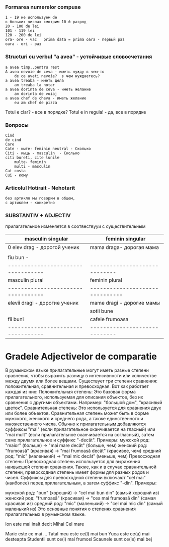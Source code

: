 ### Formarea numerelor compuse
    1 - 19 не используем de
    в больших числах смотрим 10-й разряд
    20 - 100 de lei
    101 - 119 lei
    120 - 200 de lei
    ora- ore - час   prima data = prima oara - первый раз 
    oara - ori - раз

###  Structuri cu verbul "a avea" - устойчивые словосчетания
    a avea timp..pentru rest
    A avea nevoie de ceva - иметь нужду в чем-то
        de ce aveti nevoie?  в чем нуждаетесь?
    a avea treaba - иметь дела
        am treaba la notar
    a avea dorinta de ceva - иметь желание
        am dorinta de voiaj
    a avea chef de cheva - иметь желание
        eu am chef de pizza

Totul e clar? - все в порядке? Totul e in regula! - да, все в порядке

### Вопросы 
    Cind 
    de cind
    Care
    Сate - кыте- feminin neutral - Сколько
    Citi - кыць - masculin  - Сколько
    citi bureti, cite lunile
        multe- feminin
        multi - masculin
    Cat costa
    Cui - кому


### Articolul Hotirait - Nehotarit
    без артикля мы говорим в общем, 
    с артиклем - конкретно


### SUBSTANTIV + ADJECTIV 
прилагательное изменяется в соотвествууи с существительным 

| masculin singular                  | feminin singular                |
|------------------------------------|---------------------------------|
| 0  elev drag - дорогой ученик      | mama draga- дорогая мама        | 
|                                    |                                 |
| fiu bun -                          |                                 |
| ---------------------------------- | -----------------------------   |
| masculin plural                    | feminin plural                  |
| ---------------------------------- | ------------------------------- |
| elevii dragi -   дорогие ученик    | mame dragi  - дорогие мамы      |
|                                    | sotii bune                      |
| fii buni                           | cafele frumoasa                 |
| ---------------------------------- | -----------------------------   |

# Gradele Adjectivelor de comparatie
 В румынском языке прилагательные могут иметь разные степени сравнения, чтобы выразить разницу в интенсивности или количестве между двумя или более вещами. Существует три степени сравнения: положительная, сравнительная и превосходная. Вот как работает каждая из них:
Положительная степень: Это базовая форма прилагательного, используемая для описания объектов, без их сравнения с другими объектами. Например: "большой дом", "красивый цветок".
Сравнительная степень: Это используется для сравнения двух или более объектов. Сравнительная степень может быть в форме мужского, женского и среднего рода, а также единственного и множественного числа. Обычно к прилагательным добавляются суффиксы "mai" (если прилагательное оканчивается на гласный) или "mai mult" (если прилагательное оканчивается на согласный), затем само прилагательное и суффикс "-decât". Примеры:
мужской род: "maior" (больше) -> "mai mare decât" (больше, чем)
женский род: "frumoasă" (красивая) -> "mai frumoasă decât" (красивее, чем)
средний род: "mic" (маленький) -> "mai mic decât" (меньше, чем)
Превосходная степень: Превосходная степень используется для выражения наивысшей степени сравнения. Также, как и в случае сравнительной степени, превосходная степень имеет формы для разных родов и чисел. Суффиксы для превосходной степени включают "cel mai" (наиболее) перед прилагательным, а затем суффикс "-din". Примеры:

мужской род: "bun" (хороший) -> "cel mai bun din" (самый хороший из)
женский род: "frumoasă" (красивая) -> "cea mai frumoasă din" (самая красивая из)
средний род: "mic" (маленький) -> "cel mai mic din" (самый маленький из)
Это основные понятия о степенях сравнения прилагательных в румынском языке.

Ion este mai inalt decit Mihai
Cel mare

Maric este ce mai ...
Tatal meu este ce(l) mai bun
Yuca este ce(a) mai desteapta
Studentii sunt ce(i) mai frumosi
Scaunele sunt ce(le) mai bej